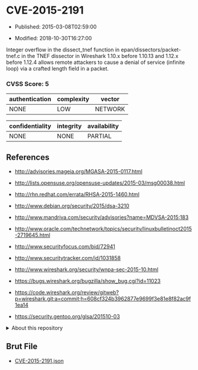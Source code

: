 # CVE-2015-2191

- Published: 2015-03-08T02:59:00

- Modified: 2018-10-30T16:27:00

Integer overflow in the dissect_tnef function in epan/dissectors/packet-tnef.c in the TNEF dissector in Wireshark 1.10.x before 1.10.13 and 1.12.x before 1.12.4 allows remote attackers to cause a denial of service (infinite loop) via a crafted length field in a packet.

### CVSS Score: **5**

| authentication | complexity | vector |
| --- | --- | --- |
| NONE | LOW | NETWORK |

| confidentiality | integrity | availability |
| --- | --- | --- |
| NONE | NONE | PARTIAL |

## References

* http://advisories.mageia.org/MGASA-2015-0117.html

* http://lists.opensuse.org/opensuse-updates/2015-03/msg00038.html

* http://rhn.redhat.com/errata/RHSA-2015-1460.html

* http://www.debian.org/security/2015/dsa-3210

* http://www.mandriva.com/security/advisories?name=MDVSA-2015:183

* http://www.oracle.com/technetwork/topics/security/linuxbulletinoct2015-2719645.html

* http://www.securityfocus.com/bid/72941

* http://www.securitytracker.com/id/1031858

* http://www.wireshark.org/security/wnpa-sec-2015-10.html

* https://bugs.wireshark.org/bugzilla/show_bug.cgi?id=11023

* https://code.wireshark.org/review/gitweb?p=wireshark.git;a=commit;h=608cf324b3962877e9699f3e81e8f82ac9f1ea14

* https://security.gentoo.org/glsa/201510-03

<details>
<summary>About this repository</summary> 

  This repository is part of the project [Live Hack CVE](https://github.com/Live-Hack-CVE). Main website can be found [www.live-hack.org](https://www.live-hack.org) 
  
  Made by [Sn0wAlice](https://github.com/Sn0wAlice) for the people that care about security and need to have a feed of the latest CVEs. Hope you enjoy it, don't forget to star the repo and follow me on [Twitter](https://twitter.com/Sn0wAlice) and [Github](https://github.com/Sn0wAlice). And that is my [personnal website](https://www.alice-snow.me/)

  - [Home Page](https://github.com/Live-Hack-CVE)
  - [Framework](https://github.com/Live-Hack-CVE/cve-framework)
  - [CVE database](https://github.com/Live-Hack-CVE/full_database)
  - [Changelog](https://github.com/Live-Hack-CVE/Changelog)
</details>

## Brut File

* [CVE-2015-2191.json](https://raw.githubusercontent.com/Live-Hack-CVE/full_database/main/cves/2015/CVE-2015-2191.json)

